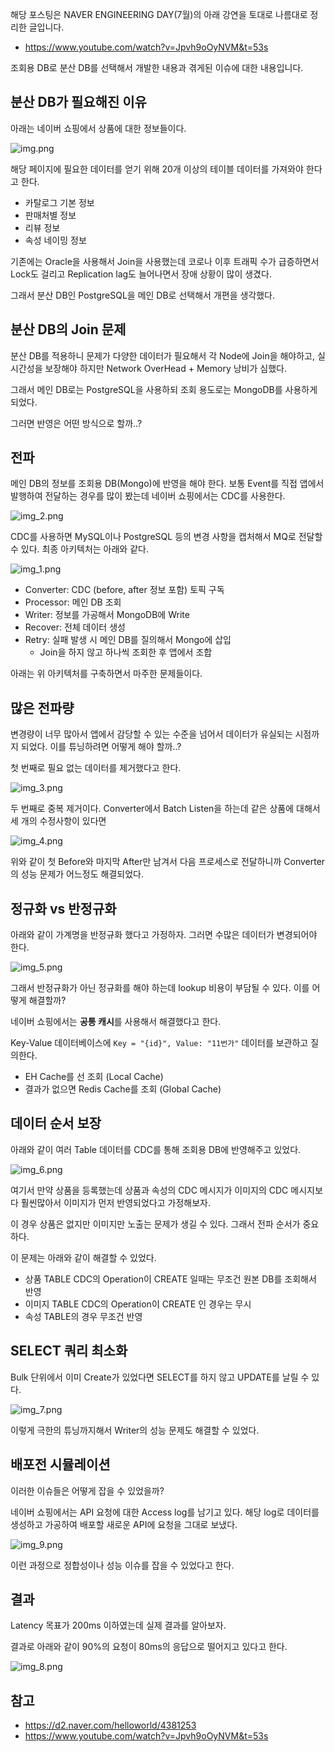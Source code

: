해당 포스팅은 NAVER ENGINEERING DAY(7월)의 아래 강연을 토대로 나름대로 정리한 글입니다.
- https://www.youtube.com/watch?v=Jpvh9oOyNVM&t=53s

조회용 DB로 분산 DB를 선택해서 개발한 내용과 겪게된 이슈에 대한 내용입니다.

## 분산 DB가 필요해진 이유

아래는 네이버 쇼핑에서 상품에 대한 정보들이다.

![img.png](images/img.png)

해당 페이지에 필요한 데이터를 얻기 위해 20개 이상의 테이블 데이터를 가져와야 한다고 한다.
- 카탈로그 기본 정보
- 판매처별 정보
- 리뷰 정보
- 속성 네이밍 정보


기존에는 Oracle을 사용해서 Join을 사용했는데 코로나 이후 트래픽 수가 급증하면서 Lock도 걸리고 Replication lag도 늘어나면서 장애 상황이 많이 생겼다.

그래서 분산 DB인 PostgreSQL을 메인 DB로 선택해서 개편을 생각했다.

## 분산 DB의 Join 문제

분산 DB를 적용하니 문제가 다양한 데이터가 필요해서 각 Node에 Join을 해야하고, 실시간성을 보장해야 하지만 Network OverHead + Memory 낭비가 심했다.

그래서 메인 DB로는 PostgreSQL을 사용하되 조회 용도로는 MongoDB를 사용하게 되었다.

그러면 반영은 어떤 방식으로 할까..?

## 전파

메인 DB의 정보를 조회용 DB(Mongo)에 반영을 해야 한다. 보통 Event를 직접 앱에서 발행하여 전달하는 경우를 많이 봤는데 네이버 쇼핑에서는 CDC를 사용한다.

![img_2.png](images/img_2.png)

CDC를 사용하면 MySQL이나 PostgreSQL 등의 변경 사항을 캡처해서 MQ로 전달할 수 있다. 최종 아키텍처는 아래와 같다.

![img_1.png](images/img_1.png)

- Converter: CDC (before, after 정보 포함) 토픽 구독
- Processor: 메인 DB 조회
- Writer: 정보를 가공해서 MongoDB에 Write
- Recover: 전체 데이터 생성
- Retry: 실패 발생 시 메인 DB를 질의해서 Mongo에 삽입
  - Join을 하지 않고 하나씩 조회한 후 앱에서 조합

아래는 위 아키텍처를 구축하면서 마주한 문제들이다.

## 많은 전파량

변경량이 너무 많아서 앱에서 감당할 수 있는 수준을 넘어서 데이터가 유실되는 시점까지 되었다. 이를 튜닝하려면 어떻게 해야 할까..?

첫 번째로 필요 없는 데이터를 제거했다고 한다.

![img_3.png](images/img_3.png)

두 번째로 중복 제거이다. Converter에서 Batch Listen을 하는데 같은 상품에 대해서 세 개의 수정사항이 있다면 

![img_4.png](images/img_4.png)

위와 같이 첫 Before와 마지막 After만 남겨서 다음 프로세스로 전달하니까 Converter의 성능 문제가 어느정도 해결되었다.

## 정규화 vs 반정규화

아래와 같이 가계명을 반정규화 했다고 가정하자. 그러면 수많은 데이터가 변경되어야 한다.

![img_5.png](images/img_5.png)

그래서 반정규화가 아닌 정규화를 해야 하는데 lookup 비용이 부담될 수 있다. 이를 어떻게 해결할까?

네이버 쇼핑에서는 **공통 캐시**를 사용해서 해결했다고 한다.

Key-Value 데이터베이스에 `Key = "{id}", Value: "11번가"` 데이터를 보관하고 질의한다.
- EH Cache를 선 조회 (Local Cache)
- 결과가 없으면 Redis Cache를 조회 (Global Cache) 

## 데이터 순서 보장

아래와 같이 여러 Table 데이터를 CDC를 통해 조회용 DB에 반영해주고 있었다. 

![img_6.png](images/img_6.png)

여기서 만약 상품을 등록했는데 상품과 속성의 CDC 메시지가 이미지의 CDC 메시지보다 훨씬많아서 이미지가 먼저 반영되었다고 가정해보자.

이 경우 상품은 없지만 이미지만 노출는 문제가 생길 수 있다. 그래서 전파 순서가 중요하다.

이 문제는 아래와 같이 해결할 수 있었다.
- 상품 TABLE CDC의 Operation이 CREATE 일때는 무조건 원본 DB를 조회해서 반영
- 이미지 TABLE CDC의 Operation이 CREATE 인 경우는 무시
- 속성 TABLE의 경우 무조건 반영

## SELECT 쿼리 최소화

Bulk 단위에서 이미 Create가 있었다면 SELECT를 하지 않고 UPDATE를 날릴 수 있다.

![img_7.png](images/img_7.png)

이렇게 극한의 튜닝까지해서 Writer의 성능 문제도 해결할 수 있었다.

## 배포전 시뮬레이션

이러한 이슈들은 어떻게 잡을 수 있었을까?

네이버 쇼핑에서는 API 요청에 대한 Access log를 남기고 있다. 해당 log로 데이터를 생성하고 가공하여 배포할 새로운 API에 요청을 그대로 보냈다. 

![img_9.png](images/img_9.png)

이런 과정으로 정합성이나 성능 이슈를 잡을 수 있었다고 한다.

## 결과

Latency 목표가 200ms 이하였는데 실제 결과를 알아보자.

결과로 아래와 같이 90%의 요청이 80ms의 응답으로 떨어지고 있다고 한다.

![img_8.png](images/img_8.png)


## 참고

- https://d2.naver.com/helloworld/4381253
- https://www.youtube.com/watch?v=Jpvh9oOyNVM&t=53s

